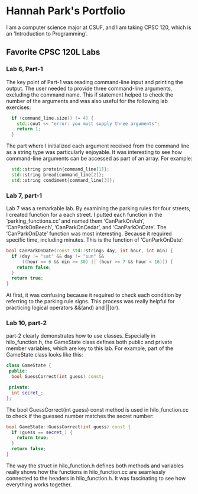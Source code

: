 # Hannah Park's Portfolio 

I am a computer science major at CSUF, and I am taking CPSC 120, which is an 'Introduction to Programming'.

## Favorite CPSC 120L Labs 

### Lab 6, Part-1
The key point of Part-1 was reading command-line input and printing the output. The user needed to provide three command-line arguments, excluding the command name. This if statement helped to check the number of the arguments and was also useful for the following lab exercises: 
```c++
  if (command_line.size() != 4) {
    std::cout << "error: you must supply three arguments";
    return 1;
  }
```

The part where I initialized each argument received from the command line as a string type was particularly enjoyable. It was interesting to see how command-line arguments can be accessed as part of an array. For example:
```c++
  std::string protein{command_line[1]};
  std::string bread{command_line[2]};
  std::string condiment{command_line[3]};
```

### Lab 7, part-1
Lab 7 was a remarkable lab. By examining the parking rules for four streets, I created function for a each street. I putted each function in the ‘parking_functions.cc’ and named them ‘CanParkOnAsh’, ‘CanParkOnBeech’,  ‘CanParkOnCedar’, and ‘CanParkOnDate’. 
The ‘CanParkOnDate’ function was most interesting. Because it required specific time, including minutes. This is the function of ‘CanParkOnDate’: 
```c++
bool CanParkOnDate(const std::string& day, int hour, int min) {
  if (day != "sat" && day != "sun" &&
      ((hour == 6 && min >= 30) || (hour >= 7 && hour < 16))) {
    return false;
  }
  return true;
}
```
At first, it was confusing because it required to check each condition by referring to the parking rule signs. This process was really helpful for practicing logical operators &&(and) and ||(or). 

### Lab 10, part-2
part-2 clearly demonstrates how to use classes. Especially in hilo_function.h, the GameState class defines both public and private member variables, which are key to this lab. For example, part of the GameState class looks like this:
```c++
class GameState {
 public:
  bool GuessCorrect(int guess) const;

 private:
  int secret_;
};
```

The bool GuessCorrect(int guess) const method is used in hilo_function.cc to check if the guessed number matches the secret number:
```c++
bool GameState::GuessCorrect(int guess) const {
  if (guess == secret_) {
    return true;
  }
  return false;
}
```
The way the struct in hilo_function.h defines both methods and variables really shows how the functions in hilo_function.cc are seamlessly connected to the headers in hilo_function.h. It was fascinating to see how everything works together.

